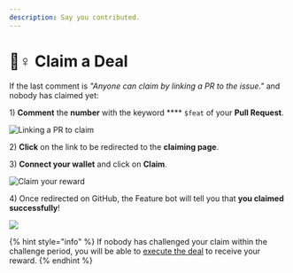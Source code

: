 ```yaml
---
description: Say you contributed.
---
```


# 🙋♀ Claim a Deal

If the last comment is _"Anyone can claim by linking a PR to the issue."_ and nobody has claimed yet:

1\) **Comment** the **number** with the keyword **** `$feat` of your **Pull Request**.

![Linking a PR to claim](../.gitbook/assets/claim\_command.png)

2\) **Click** on the link to be redirected to the **claiming page**.

3\) **Connect your wallet** and click on **Claim**.

![Claim your reward](../.gitbook/assets/web3\_claim.png)

4\) Once redirected on GitHub, the Feature bot will tell you that **you claimed successfully**!

![](../.gitbook/assets/successful\_claim.png)

{% hint style="info" %}
If nobody has challenged your claim within the challenge period, you will be able to [execute the deal](refund.md#the-basics) to receive your reward.
{% endhint %}
